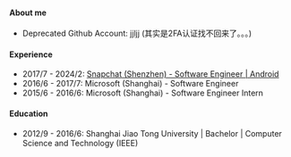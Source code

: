 #### About me

- Deprecated Github Account: [jjljj](https://github.com/jjljj) (其实是2FA认证找不回来了。。。)

#### Experience

- 2017/7 - 2024/2: [Snapchat (Shenzhen) - Software Engineer | Android](/Experience-Snapchat.md)
- 2016/6 - 2017/7: Microsoft (Shanghai) - Software Engineer
- 2015/6 - 2016/6: Microsoft (Shanghai) - Software Engineer Intern

#### Education

- 2012/9 - 2016/6: Shanghai Jiao Tong University | Bachelor | Computer Science and Technology (IEEE)
